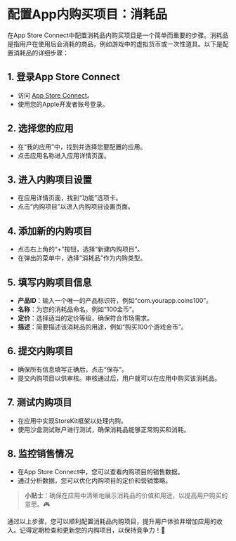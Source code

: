 ﻿# 配置App内购买项目：消耗品

在App Store Connect中配置消耗品内购买项目是一个简单而重要的步骤。消耗品是指用户在使用后会消耗的商品，例如游戏中的虚拟货币或一次性道具。以下是配置消耗品的详细步骤：

## 1. 登录App Store Connect

- 访问 [App Store Connect](https://appstoreconnect.apple.com)。
- 使用您的Apple开发者账号登录。

## 2. 选择您的应用

- 在“我的应用”中，找到并选择您要配置的应用。
- 点击应用名称进入应用详情页面。

## 3. 进入内购项目设置

- 在应用详情页面，找到“功能”选项卡。
- 点击“内购项目”以进入内购项目设置页面。

## 4. 添加新的内购项目

- 点击右上角的“+”按钮，选择“新建内购项目”。
- 在弹出的菜单中，选择“消耗品”作为内购类型。

## 5. 填写内购项目信息

- **产品ID**：输入一个唯一的产品标识符，例如“com.yourapp.coins100”。
- **名称**：为您的消耗品命名，例如“100金币”。
- **定价**：选择适当的定价等级，确保符合市场需求。
- **描述**：简要描述该消耗品的用途，例如“购买100个游戏金币”。

## 6. 提交内购项目

- 确保所有信息填写正确后，点击“保存”。
- 提交内购项目以供审核。审核通过后，用户就可以在应用中购买该消耗品。

## 7. 测试内购项目

- 在应用中实现StoreKit框架以处理内购。
- 使用沙盒测试账户进行测试，确保消耗品能够正常购买和消耗。

## 8. 监控销售情况

- 在App Store Connect中，您可以查看内购项目的销售数据。
- 通过分析数据，您可以优化内购项目的定价和营销策略。

> **小贴士**：确保在应用中清晰地展示消耗品的价值和用途，以提高用户购买的意愿。🎮

通过以上步骤，您可以顺利配置消耗品内购项目，提升用户体验并增加应用的收入。记得定期检查和更新您的内购项目，以保持竞争力！💪


